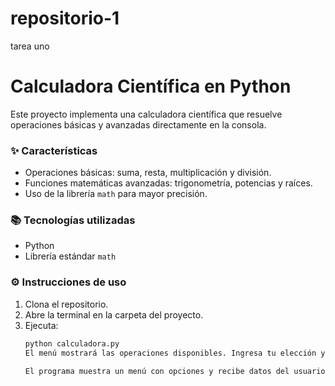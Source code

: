 # repositorio-1
tarea uno
# Calculadora Científica en Python

Este proyecto implementa una calculadora científica que resuelve operaciones básicas y avanzadas directamente en la consola.

### ✨ Características
- Operaciones básicas: suma, resta, multiplicación y división.
- Funciones matemáticas avanzadas: trigonometría, potencias y raíces.
- Uso de la librería `math` para mayor precisión.

### 📚 Tecnologías utilizadas
- Python
- Librería estándar `math`

### ⚙️ Instrucciones de uso
1. Clona el repositorio.
2. Abre la terminal en la carpeta del proyecto.
3. Ejecuta:
   ```bash
   python calculadora.py
   El menú mostrará las operaciones disponibles. Ingresa tu elección y los valores.

   El programa muestra un menú con opciones y recibe datos del usuario por consola. Según la opción seleccionada, ejecuta funciones matemáticas usando math y devuelve el resultado.
